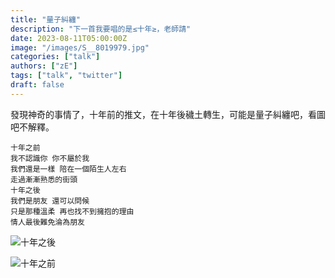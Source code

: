 ```yaml
---
title: "量子糾纏"
description: "下一首我要唱的是≤十年≥，老師請"
date: 2023-08-11T05:00:00Z
image: "/images/S__8019979.jpg"
categories: ["talk"]
authors: ["zE"]
tags: ["talk", "twitter"]
draft: false
---
```

發現神奇的事情了，十年前的推文，在十年後穢土轉生，可能是量子糾纏吧，看圖吧不解釋。

```
十年之前
我不認識你 你不屬於我
我們還是一樣 陪在一個陌生人左右
走過漸漸熟悉的街頭
十年之後
我們是朋友 還可以問候
只是那種溫柔 再也找不到擁抱的理由
情人最後難免淪為朋友
```
![十年之後](/images/S__8019975_0.jpg)

![十年之前](/images/S__8019977_0.jpg)